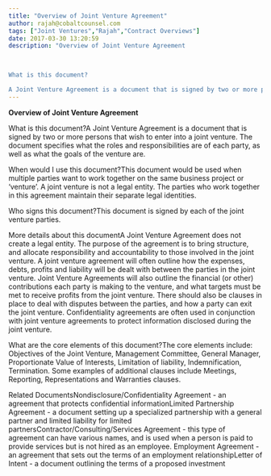 ```yaml
---
title: "Overview of Joint Venture Agreement"
author: rajah@cobaltcounsel.com
tags: ["Joint Ventures","Rajah","Contract Overviews"]
date: 2017-03-30 13:20:59
description: "Overview of Joint Venture Agreement

 

What is this document?

A Joint Venture Agreement is a document that is signed by two or more persons that wish to enter into a joint venture. The document spec..."
---
```


**Overview of Joint Venture Agreement**

 

What is this document?A Joint Venture Agreement is a document that is signed by two or more persons that wish to enter into a joint venture. The document specifies what the roles and responsibilities are of each party, as well as what the goals of the venture are. 

 

When would I use this document?This document would be used when multiple parties want to work together on the same business project or ‘venture’. A joint venture is not a legal entity. The parties who work together in this agreement maintain their separate legal identities. 

 

Who signs this document?This document is signed by each of the joint venture parties. 

 

More details about this documentA Joint Venture Agreement does not create a legal entity. The purpose of the agreement is to bring structure, and allocate responsibility and accountability to those involved in the joint venture. A joint venture agreement will often outline how the expenses, debts, profits and liability will be dealt with between the parties in the joint venture. Joint Venture Agreements will also outline the financial (or other) contributions each party is making to the venture, and what targets must be met to receive profits from the joint venture. There should also be clauses in place to deal with disputes between the parties, and how a party can exit the joint venture. Confidentiality agreements are often used in conjunction with joint venture agreements to protect information disclosed during the joint venture. 

 

What are the core elements of this document?The core elements include: Objectives of the Joint Venture, Management Committee, General Manager, Proportionate Value of Interests, Limitation of liability, Indemnification, Termination. Some examples of additional clauses include Meetings, Reporting, Representations and Warranties clauses.

 

Related DocumentsNondisclosure/Confidentiality Agreement - an agreement that protects confidential informationLimited Partnership Agreement - a document setting up a specialized partnership with a general partner and limited liability for limited partnersContractor/Consulting/Services Agreement - this type of agreement can have various names, and is used when a person is paid to provide services but is not hired as an employee. Employment Agreement - an agreement that sets out the terms of an employment relationshipLetter of Intent - a document outlining the terms of a proposed investment